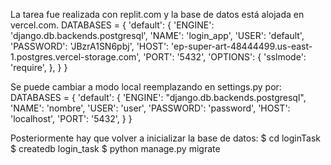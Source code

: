 La tarea fue realizada con replit.com y la base de datos está alojada en vercel.com.
DATABASES = {
    'default': {
        'ENGINE': 'django.db.backends.postgresql',
        'NAME': 'login_app',
        'USER': 'default',
        'PASSWORD': 'JBzrA1SN6pbj',
        'HOST': 'ep-super-art-48444499.us-east-1.postgres.vercel-storage.com',
        'PORT': '5432',
        'OPTIONS': {
            'sslmode': 'require',
        },
    }
}

Se puede cambiar a modo local reemplazando en settings.py por:
DATABASES = { 'default': { 'ENGINE': "django.db.backends.postgresql", 'NAME': 'nombre', 'USER': 'user', 'PASSWORD': 'password', 'HOST': 'localhost', 'PORT': '5432', } }

Posteriormente hay que volver a inicializar la base de datos:
$ cd loginTask
$ createdb login_task
$ python manage.py migrate
